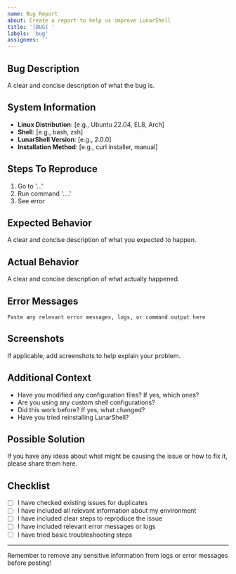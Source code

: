 ```yaml
---
name: Bug Report
about: Create a report to help us improve LunarShell
title: '[BUG] '
labels: 'bug'
assignees: ''
---
```


## Bug Description
A clear and concise description of what the bug is.

## System Information
- **Linux Distribution**: [e.g., Ubuntu 22.04, EL8, Arch]
- **Shell**: [e.g., bash, zsh]
- **LunarShell Version**: [e.g., 2.0.0]
- **Installation Method**: [e.g., curl installer, manual]

## Steps To Reproduce
1. Go to '...'
2. Run command '....'
3. See error

## Expected Behavior
A clear and concise description of what you expected to happen.

## Actual Behavior
A clear and concise description of what actually happened.

## Error Messages
```
Paste any relevant error messages, logs, or command output here
```

## Screenshots
If applicable, add screenshots to help explain your problem.

## Additional Context
- Have you modified any configuration files? If yes, which ones?
- Are you using any custom shell configurations?
- Did this work before? If yes, what changed?
- Have you tried reinstalling LunarShell?

## Possible Solution
If you have any ideas about what might be causing the issue or how to fix it, please share them here.

## Checklist
- [ ] I have checked existing issues for duplicates
- [ ] I have included all relevant information about my environment
- [ ] I have included clear steps to reproduce the issue
- [ ] I have included relevant error messages or logs
- [ ] I have tried basic troubleshooting steps

---
Remember to remove any sensitive information from logs or error messages before posting!